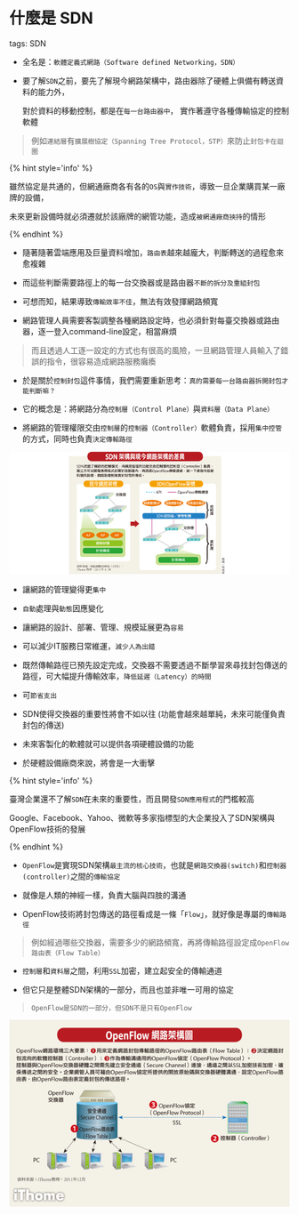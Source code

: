 # 什麼是 SDN

tags: SDN

<!--sec data-title="什麼是 SDN？" data-id="1" data-nopdf="true" data-collapse=false ces-->

- 全名是：`軟體定義式網路（Software defined Networking，SDN）`

- 要了解`SDN`之前，要先了解現今網路架構中，路由器除了硬體上俱備有轉送資料的能力外，

  對於資料的移動控制，都是在`每一台路由器中`， 實作著遵守各種傳輸協定的控制軟體
> 例如`連結層`有`擴展樹協定（Spanning Tree Protocol，STP）`來防止`封包卡在迴圈`

{% hint style='info' %}

雖然協定是共通的，但網通廠商各有各的`OS`與`實作技術`，導致一旦企業購買某一廠牌的設備，

未來更新設備時就必須遷就於該廠牌的網管功能，造成`被網通廠商挾持`的情形

{% endhint %}

<!--endsec-->

<!--sec data-title="現今這樣不是沒什麼問題嘛？" data-id="2" data-nopdf="true" data-collapse=false ces-->

- 隨著隨著雲端應用及巨量資料增加，`路由表`越來越龐大，判斷轉送的過程愈來愈複雜

- 而這些判斷需要路徑上的每一台交換器或是路由器`不斷的拆分及重組封包`

- 可想而知，結果導致`傳輸效率不佳`，無法有效發揮網路頻寬

- 網路管理人員需要客製調整各種網路設定時，也必須針對每臺交換器或路由器，逐一登入command-line設定，相當麻煩
> 而且透過人工逐一設定的方式也有很高的風險，一旦網路管理人員輸入了錯誤的指令，很容易造成網路服務癱瘓

- 於是關於`控制封包`這件事情，我們需要重新思考：`真的需要每一台路由器拆開封包才能判斷嘛？`

<!--endsec-->

<!--sec data-title="所以SDN做了什麼？" data-id="3" data-nopdf="true" data-collapse=false ces-->

- 它的概念是：將網路分為`控制層（Control Plane）`與`資料層（Data Plane）`

- 將網路的管理權限交由`控制層`的`控制器（Controller）`軟體負責，採用`集中控管`的方式，同時也負責`決定傳輸路徑`

![SDN](image/SDN.png)

<!--endsec-->

<!--sec data-title="SDN帶來的好處？" data-id="4" data-nopdf="true" data-collapse=false ces-->

- 讓網路的管理變得更`集中`

- `自動`處理與`動態`因應變化

- 讓網路的設計、部署、管理、規模延展更為`容易`

- 可以減少IT服務日常維運，`減少人為出錯`

- 既然傳輸路徑已預先設定完成，交換器不需要透過不斷學習來尋找封包傳送的路徑，可大幅提升傳輸效率，`降低延遲（Latency）的時間`

- 可`節省支出`

<!--endsec-->

<!--sec data-title="所以網通廠怎麼看SDN？" data-id="5" data-nopdf="true" data-collapse=false ces-->

- SDN使得交換器的重要性將會不如以往 (功能會越來越單純，未來可能僅負責封包的傳送)

- 未來客製化的軟體就可以提供各項硬體設備的功能

- 於硬體設備廠商來說，將會是一大衝擊

<!--endsec-->

{% hint style='info' %}

臺灣企業還不了解`SDN`在未來的重要性，而且開發`SDN應用程式`的門檻較高

Google、Facebook、Yahoo、微軟等多家指標型的大企業投入了SDN架構與OpenFlow技術的發展

{% endhint %}

<!--sec data-title="我剛好像看到OpenFlow，那是什麼？ 跟SDN是什麼關係" data-id="6" data-nopdf="true" data-collapse=false ces-->

- `OpenFlow`是實現SDN架構`最主流的核心技術`，也就是`網路交換器(switch)`和`控制器(controller)`之間的`傳輸協定`

- 就像是人類的神經一樣，負責大腦與四肢的溝通

- OpenFlow技術將封包傳送的路徑看成是一條「`Flow`」，就好像是專屬的`傳輸路徑`
> 例如經過哪些交換器，需要多少的網路頻寬，再將傳輸路徑設定成`OpenFlow路由表（Flow Table）`

- `控制層`和`資料層`之間，利用`SSL`加密，建立起安全的傳輸通道

- 但它只是整體SDN架構的一部分，而且也並非唯一可用的協定
> `OpenFlow是SDN的一部分，但SDN不是只有OpenFlow`

![OpenFlow](image/Openflow.png)

<!--endsec-->